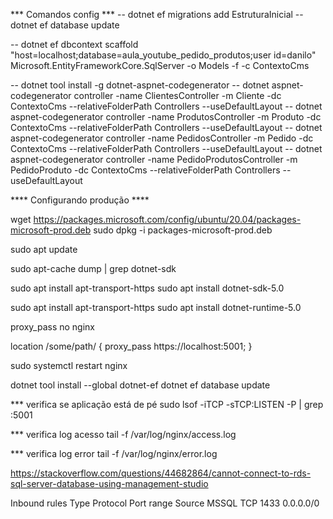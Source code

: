 *** Comandos config ***
-- dotnet ef migrations add EstruturaInicial
-- dotnet ef database update

-- dotnet ef dbcontext scaffold "host=localhost;database=aula_youtube_pedido_produtos;user id=danilo" Microsoft.EntityFrameworkCore.SqlServer -o Models -f -c ContextoCms

-- dotnet tool install -g dotnet-aspnet-codegenerator
-- dotnet aspnet-codegenerator controller -name ClientesController -m Cliente -dc ContextoCms --relativeFolderPath Controllers --useDefaultLayout
-- dotnet aspnet-codegenerator controller -name ProdutosController -m Produto -dc ContextoCms --relativeFolderPath Controllers --useDefaultLayout
-- dotnet aspnet-codegenerator controller -name PedidosController -m Pedido -dc ContextoCms --relativeFolderPath Controllers --useDefaultLayout
-- dotnet aspnet-codegenerator controller -name PedidoProdutosController -m PedidoProduto -dc ContextoCms --relativeFolderPath Controllers --useDefaultLayout



**** Configurando produção ****

wget https://packages.microsoft.com/config/ubuntu/20.04/packages-microsoft-prod.deb 
sudo dpkg -i packages-microsoft-prod.deb 

sudo apt update 

sudo apt-cache dump | grep dotnet-sdk

sudo apt install apt-transport-https 
sudo apt install dotnet-sdk-5.0

sudo apt install apt-transport-https 
sudo apt install dotnet-runtime-5.0

proxy_pass no nginx

location /some/path/ {
    proxy_pass https://localhost:5001;
}

sudo systemctl restart nginx


dotnet tool install --global dotnet-ef 
dotnet ef database update

*** verifica se aplicação está de pé
sudo lsof -iTCP -sTCP:LISTEN -P | grep :5001

*** verifica log acesso
tail -f /var/log/nginx/access.log

*** verifica log error
tail -f /var/log/nginx/error.log

https://stackoverflow.com/questions/44682864/cannot-connect-to-rds-sql-server-database-using-management-studio

Inbound rules
Type  Protocol Port range Source
MSSQL	TCP	     1433	      0.0.0.0/0


